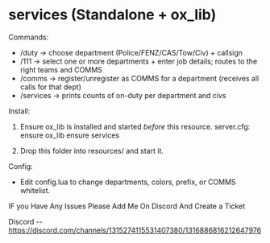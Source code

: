 # services (Standalone + ox_lib)

Commands:
- /duty      → choose department (Police/FENZ/CAS/Tow/Civ) + callsign
- /111       → select one or more departments + enter job details; routes to the right teams and COMMS
- /comms     → register/unregister as COMMS for a department (receives all calls for that dept)
- /services  → prints counts of on-duty per department and civs

Install:
1) Ensure ox_lib is installed and started *before* this resource.
   server.cfg:
     ensure ox_lib
     ensure services

2) Drop this folder into resources/ and start it.

Config:
- Edit config.lua to change departments, colors, prefix, or COMMS whitelist.



IF you Have Any Issues Please Add Me On Discord And Create a Ticket 


Discord -- https://discord.com/channels/1315274115531407380/1316886816212647976
